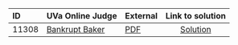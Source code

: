 | ID | UVa Online Judge | External | Link to solution |
|:---|:---|:---|:---:|
| 11308 | [Bankrupt Baker](https://onlinejudge.org/index.php?option=com_onlinejudge&Itemid=8&category=24&page=show_problem&problem=2283) | [PDF](https://onlinejudge.org/external/113/11308.pdf) | [Solution](https://github.com/versenyi98/uva-solutions/tree/main/solutions/11308%20-%20Bankrupt%20Baker)|
